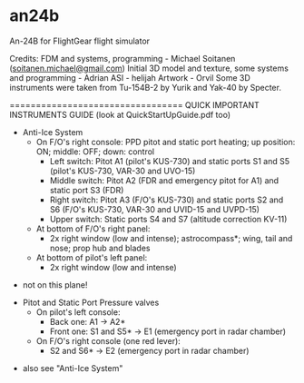 an24b
=====

An-24B for FlightGear flight simulator

Credits:
FDM and systems, programming - Michael Soitanen (soitanen.michael@gmail.com)
Initial 3D model and texture, some systems and programming - Adrian
ASI - helijah
Artwork - Orvil
Some 3D instruments were taken from Tu-154B-2 by Yurik and Yak-40 by Specter.

=================================
QUICK IMPORTANT INSTRUMENTS GUIDE
(look at QuickStartUpGuide.pdf too)
    
- Anti-Ice System
  - On F/O's right console: PPD pitot and static port heating; up position: ON; middle: OFF; down: control
    - Left switch: Pitot A1 (pilot's KUS-730) and static ports S1 and S5 (pilot's KUS-730, VAR-30 and UVO-15)
    - Middle switch: Pitot A2 (FDR and emergency pitot for A1) and static port S3 (FDR)
    - Right switch: Pitot A3 (F/O's KUS-730) and static ports S2 and S6 (F/O's KUS-730, VAR-30 and UVID-15 and UVPD-15)
    - Upper switch: Static ports S4 and S7 (altitude correction KV-11)
  - At bottom of F/O's right panel:
    - 2x right window (low and intense); astrocompass*; wing, tail and nose; prop hub and blades
  - At bottom of pilot's left panel:
    - 2x right window (low and intense)
* not on this plane!

- Pitot and Static Port Pressure valves
  - On pilot's left console:
    - Back one: A1 -> A2*
    - Front one: S1 and S5* -> E1 (emergency port in radar chamber)
  - On F/O's right console (one red lever):
    - S2 and S6* -> E2 (emergency port in radar chamber)
* also see "Anti-Ice System"
